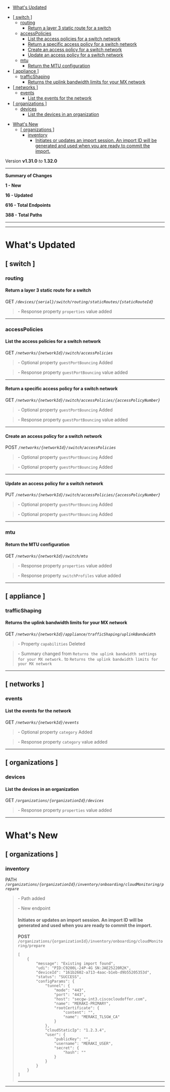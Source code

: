  - [What's Updated](#whats-updated)
  * [\[ switch \]](#-switch-)
    + [routing](#routing)
      - [Return a layer 3 static route for a switch](#return-a-layer-3-static-route-for-a-switch)
    + [accessPolicies](#accesspolicies)
      - [List the access policies for a switch network](#list-the-access-policies-for-a-switch-network)
      - [Return a specific access policy for a switch network](#return-a-specific-access-policy-for-a-switch-network)
      - [Create an access policy for a switch network](#create-an-access-policy-for-a-switch-network)
      - [Update an access policy for a switch network](#update-an-access-policy-for-a-switch-network)
    + [mtu](#mtu)
      - [Return the MTU configuration](#return-the-mtu-configuration)
  * [\[ appliance \]](#-appliance-)
    + [trafficShaping](#trafficshaping)
      - [Returns the uplink bandwidth limits for your MX network](#returns-the-uplink-bandwidth-limits-for-your-mx-network)
  * [\[ networks \]](#-networks-)
    + [events](#events)
      - [List the events for the network](#list-the-events-for-the-network)
  * [\[ organizations \]](#-organizations-)
    + [devices](#devices)
      - [List the devices in an organization](#list-the-devices-in-an-organization)
- [What's New](#whats-new)
  * [\[ organizations \]](#-organizations--1)
    + [inventory](#inventory)
      - [Initiates or updates an import session. An import ID will be generated and used when you are ready to commit the import.](#initiates-or-updates-an-import-session-an-import-id-will-be-generated-and-used-when-you-are-ready-to-commit-the-import)
 
Version **v1.31.0** _to_ **1.32.0**

* * *

**Summary of Changes**

**1 - New**

**16 - Updated**

**616 - Total Endpoints**

**388 - Total Paths**

* * *

* * *

What's Updated
==============

\[ switch \]
------------

### routing

#### Return a layer 3 static route for a switch

GET _`/devices/{serial}/switch/routing/staticRoutes/{staticRouteId}`_

> \- Response property `properties` value added

* * *

### accessPolicies

#### List the access policies for a switch network

GET _`/networks/{networkId}/switch/accessPolicies`_

> \- Optional property `guestPortBouncing` Added

> \- Response property `guestPortBouncing` value added

* * *

#### Return a specific access policy for a switch network

GET _`/networks/{networkId}/switch/accessPolicies/{accessPolicyNumber}`_

> \- Optional property `guestPortBouncing` Added

> \- Response property `guestPortBouncing` value added

* * *

#### Create an access policy for a switch network

POST _`/networks/{networkId}/switch/accessPolicies`_

> \- Optional property `guestPortBouncing` Added

> \- Optional property `guestPortBouncing` Added

* * *

#### Update an access policy for a switch network

PUT _`/networks/{networkId}/switch/accessPolicies/{accessPolicyNumber}`_

> \- Optional property `guestPortBouncing` Added

> \- Optional property `guestPortBouncing` Added

* * *

### mtu

#### Return the MTU configuration

GET _`/networks/{networkId}/switch/mtu`_

> \- Response property `properties` value added

> \- Response property `switchProfiles` value added

* * *

\[ appliance \]
---------------

### trafficShaping

#### Returns the uplink bandwidth limits for your MX network

GET _`/networks/{networkId}/appliance/trafficShaping/uplinkBandwidth`_

> \- Property `capabilities` Deleted

> \- Summary changed from `Returns the uplink bandwidth settings for your MX network.` to `Returns the uplink bandwidth limits for your MX network`

* * *

\[ networks \]
--------------

### events

#### List the events for the network

GET _`/networks/{networkId}/events`_

> \- Optional property `category` Added

> \- Response property `category` value added

* * *

\[ organizations \]
-------------------

### devices

#### List the devices in an organization

GET _`/organizations/{organizationId}/devices`_

> \- Response property `properties` value added

* * *

What's New
==========

\[ organizations \]
-------------------

### inventory

PATH _`/organizations/{organizationId}/inventory/onboarding/cloudMonitoring/prepare`_

> \- Path added  
>   
> \- New endpoint
> 
> #### Initiates or updates an import session. An import ID will be generated and used when you are ready to commit the import.
> 
> **POST** `/organizations/{organizationId}/inventory/onboarding/cloudMonitoring/prepare`  
> 
>     [
>         {
>             "message": "Existing import found",
>             "udi": "PID:C9200L-24P-4G SN:JAE25220R2K",
>             "deviceId": "161b2602-a713-4aac-b1eb-d9b55205353d",
>             "status": "SUCCESS",
>             "configParams": {
>                 "tunnel": {
>                     "mode": "443",
>                     "port": "443",
>                     "host": "secgw-int3.ciscocloudoffer.com",
>                     "name": "MERAKI-PRIMARY",
>                     "rootCertificate": {
>                         "content": "",
>                         "name": "MERAKI_TLSGW_CA"
>                     }
>                 },
>                 "cloudStaticIp": "1.2.3.4",
>                 "user": {
>                     "publicKey": "",
>                     "username": "MERAKI_USER",
>                     "secret": {
>                         "hash": ""
>                     }
>                 }
>             }
>         }
>     ]
> 
> * * *

* * *